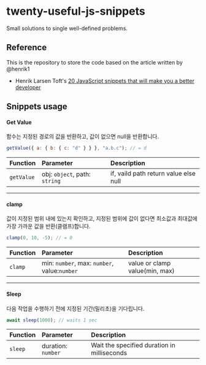 # twenty-useful-js-snippets

Small solutions to single well-defined problems.

## Reference

This is the repository to store the code based on the article written by @henrik1

- Henrik Larsen Toft's
  [20 JavaScript snippets that will make you a better developer](https://levelup.gitconnected.com/20-javascript-snippets-that-will-make-you-a-better-developer-68dfe4bf5019)

## Snippets usage

#### Get Value

함수는 지정된 경로의 값을 반환하고, 값이 없으면 null을 반환합니다.

```js
getValue({ a: { b: { c: "d" } } }, "a.b.c"); // = d
```

| Function   | Parameter                     | Description                           |
| :--------- | :---------------------------- | :------------------------------------ |
| `getValue` | obj: `object`, path: `string` | if, vaild path return value else null |

---

#### clamp

값이 지정된 범위 내에 있는지 확인하고, 지정된 범위에 값이 없다면 최소값과 최대값에 가장 가까운 값을 반환(클램프)합니다.

```js
clamp(0, 10, -5); // = 0
```

| Function | Parameter                                    | Description                    |
| :------- | :------------------------------------------- | :----------------------------- |
| `clamp`  | min: `number`, max: `number`, value:`number` | value or clamp value(min, max) |

---

#### Sleep

다음 작업을 수행하기 전에 지정된 기간(밀리초)을 기다립니다.

```js
await sleep(1000); // waits 1 sec
```

| Function | Parameter          | Description                                 |
| :------- | :----------------- | :------------------------------------------ |
| `sleep`  | duration: `number` | Wait the specified duration in milliseconds |
